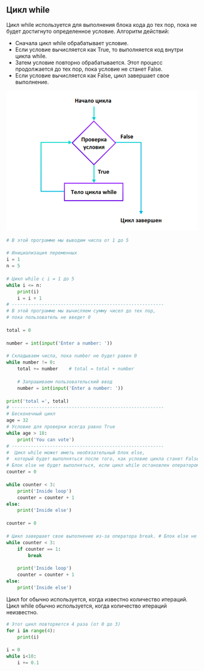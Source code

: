 ## Цикл while

Цикл while используется для выполнения блока кода до тех пор, пока не будет достигнуто определенное условие.
Алгоритм действий:
   - Сначала цикл while обрабатывает условие.
   - Если условие вычисляется как True, то выполняется код внутри цикла while.
   - Затем условие повторно обрабатывается. Этот процесс продолжается до тех пор, пока условие не станет False.
   - Если условие вычисляется как False, цикл завершает свое выполнение.

![img_2.png](img_2.png)

```python
# В этой программе мы выводим числа от 1 до 5
 
# Инициализация переменных
i = 1
n = 5
 
# Цикл while с i = 1 до 5
while i <= n:
    print(i)
    i = i + 1
# --------------------------------------------------------
# В этой программе мы вычисляем сумму чисел до тех пор,
# пока пользователь не введет 0
 
total = 0
 
number = int(input('Enter a number: '))
 
# Складываем числа, пока number не будет равен 0
while number != 0:
    total += number    # total = total + number
    
    # Запрашиваем пользовательский ввод
    number = int(input('Enter a number: '))
    
print('total =', total)
# --------------------------------------------------------
# Бесконечный цикл
age = 32
# Условие для проверки всегда равно True
while age > 18:
    print('You can vote')
# --------------------------------------------------------
#  Цикл while может иметь необязательный блок else, 
#  который будет выполняться после того, как условие цикла станет False.
# Блок else не будет выполняться, если цикл while остановлен оператором break
counter = 0
 
while counter < 3:
    print('Inside loop')
    counter = counter + 1
else:
    print('Inside else')

counter = 0

# Цикл завершает свое выполнение из-за оператора break. # Блок else не выполняется 
while counter < 3:
    if counter == 1:
        break
 
    print('Inside loop')
    counter = counter + 1
else:
    print('Inside else')


```

Цикл for обычно используется, когда известно количество итераций.  
Цикл while обычно используется, когда количество итераций неизвестно.

```python
# Этот цикл повторяется 4 раза (от 0 до 3)
for i in range(4):
    print(i)
    
i = 0    
while i<10:
    i += 0.1
```


